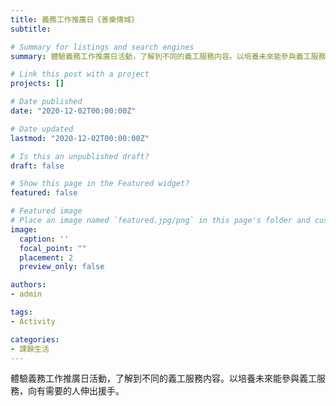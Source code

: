 ```yaml
---
title: 義務工作推廣日《善樂傳城》
subtitle: 

# Summary for listings and search engines
summary: 體驗義務工作推廣日活動，了解到不同的義工服務内容。以培養未來能參與義工服務，向有需要的人伸出援手。

# Link this post with a project
projects: []

# Date published
date: "2020-12-02T00:00:00Z"

# Date updated
lastmod: "2020-12-02T00:00:00Z"

# Is this an unpublished draft?
draft: false

# Show this page in the Featured widget?
featured: false

# Featured image
# Place an image named `featured.jpg/png` in this page's folder and customize its options here.
image:
  caption: ''
  focal_point: ""
  placement: 2
  preview_only: false

authors:
- admin

tags:
- Activity

categories:
- 課餘生活
---
```


體驗義務工作推廣日活動，了解到不同的義工服務内容。以培養未來能參與義工服務，向有需要的人伸出援手。
